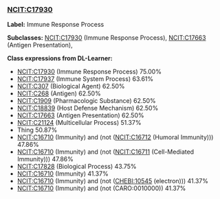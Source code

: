 
### [NCIT:C17930](http://purl.obolibrary.org/obo/NCIT_C17930)
**Label:** Immune Response Process

**Subclasses:** [NCIT:C17930](http://purl.obolibrary.org/obo/NCIT_C17930) (Immune Response Process), [NCIT:C17663](http://purl.obolibrary.org/obo/NCIT_C17663) (Antigen Presentation), 

**Class expressions from DL-Learner:**

- [NCIT:C17930](http://purl.obolibrary.org/obo/NCIT_C17930) (Immune Response Process) 75.00%
- [NCIT:C17937](http://purl.obolibrary.org/obo/NCIT_C17937) (Immune System Process) 63.61%
- [NCIT:C307](http://purl.obolibrary.org/obo/NCIT_C307) (Biological Agent) 62.50%
- [NCIT:C268](http://purl.obolibrary.org/obo/NCIT_C268) (Antigen) 62.50%
- [NCIT:C1909](http://purl.obolibrary.org/obo/NCIT_C1909) (Pharmacologic Substance) 62.50%
- [NCIT:C18839](http://purl.obolibrary.org/obo/NCIT_C18839) (Host Defense Mechanism) 62.50%
- [NCIT:C17663](http://purl.obolibrary.org/obo/NCIT_C17663) (Antigen Presentation) 62.50%
- [NCIT:C21124](http://purl.obolibrary.org/obo/NCIT_C21124) (Multicellular Process) 51.37%
- Thing 50.87%
- [NCIT:C16710](http://purl.obolibrary.org/obo/NCIT_C16710) (Immunity) and (not ([NCIT:C16712](http://purl.obolibrary.org/obo/NCIT_C16712) (Humoral Immunity))) 47.86%
- [NCIT:C16710](http://purl.obolibrary.org/obo/NCIT_C16710) (Immunity) and (not ([NCIT:C16711](http://purl.obolibrary.org/obo/NCIT_C16711) (Cell-Mediated Immunity))) 47.86%
- [NCIT:C17828](http://purl.obolibrary.org/obo/NCIT_C17828) (Biological Process) 43.75%
- [NCIT:C16710](http://purl.obolibrary.org/obo/NCIT_C16710) (Immunity) 41.37%
- [NCIT:C16710](http://purl.obolibrary.org/obo/NCIT_C16710) (Immunity) and (not ([CHEBI:10545](http://purl.obolibrary.org/obo/CHEBI_10545) (electron))) 41.37%
- [NCIT:C16710](http://purl.obolibrary.org/obo/NCIT_C16710) (Immunity) and (not (CARO:0010000)) 41.37%


